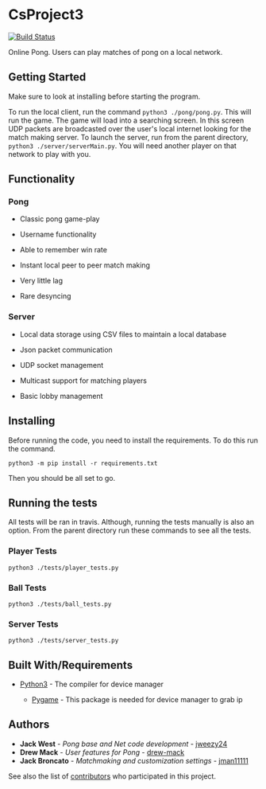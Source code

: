 # CsProject3

[![Build Status](https://travis-ci.com/jweezy24/CsProject3.svg?branch=master)](https://travis-ci.com/jweezy24/CsProject3)

Online Pong. Users can play matches of pong on a local network.

## Getting Started

Make sure to look at installing before starting the program. 

To run the local client, run the command `python3 ./pong/pong.py`. This will run the game. The game will load into a searching screen. In this screen UDP packets are broadcasted over the user's local internet looking for the match making server. To launch the server, run from the parent directory, `python3 ./server/serverMain.py`. You will need another player on that network to play with you.  


## Functionality

  ### Pong

  * Classic pong game-play

  * Username functionality

  * Able to remember win rate

  * Instant local peer to peer match making

  * Very little lag

  * Rare desyncing

  ### Server

  * Local data storage using CSV files to maintain a local database

  * Json packet communication

  * UDP socket management

  * Multicast support for matching players

  * Basic lobby management



## Installing

Before running the code, you need to install the requirements. To do this run the command.

`python3 -m pip install -r requirements.txt`

Then you should be all set to go.

## Running the tests

All tests will be ran in travis. Although, running the tests manually is also an option. From the parent directory run these commands to see all the tests.

### Player Tests
`python3 ./tests/player_tests.py`

### Ball Tests
`python3 ./tests/ball_tests.py`

### Server Tests
`python3 ./tests/server_tests.py`

## Built With/Requirements

* [Python3](https://www.python.org/downloads/release/python-372/) - The compiler for device manager

    * [Pygame](https://www.pygame.org/wiki/about) - This package is needed for device manager to grab ip



## Authors

* **Jack West** - *Pong base and Net code development* - [jweezy24](https://github.com/jweezy24)
* **Drew Mack** - *User features for Pong* - [drew-mack](https://github.com/drew-mack)
* **Jack Broncato** - *Matchmaking and customization settings* - [jman11111](https://github.com/jman11111)

See also the list of [contributors](https://github.com/your/project/contributors) who participated in this project.
